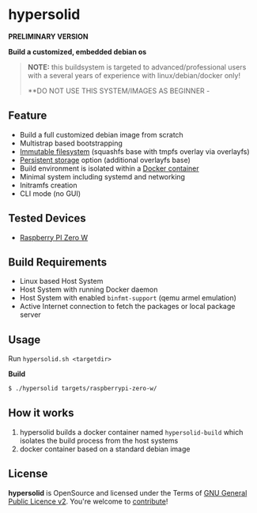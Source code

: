 hypersolid
=====================================================

**PRELIMINARY VERSION**

**Build a customized, embedded debian os**

> **NOTE:** this buildsystem is targeted to advanced/professional users with a several years of experience with linux/debian/docker only!
>
> **DO NOT USE THIS SYSTEM/IMAGES AS BEGINNER - 

Feature
--------------------

* Build a full customized debian image from scratch
* Multistrap based bootstrapping
* [Immutable filesystem](docs/filesystem.md) (squashfs base with tmpfs overlay via overlayfs)
* [Persistent storage](docs/filesystem.md#persistent-storage) option (additional overlayfs base)
* Build environment is isolated within a [Docker container](Dockerfile)
* Minimal system including systemd and networking
* Initramfs creation
* CLI mode (no GUI)

Tested Devices
--------------------

* [Raspberry PI Zero W](docs/raspberry-pi.md)

Build Requirements
--------------------

* Linux based Host System
* Host System with running Docker daemon
* Host System with enabled `binfmt-support` (qemu armel emulation)
* Active Internet connection to fetch the packages or local package server

Usage
--------------------

Run `hypersolid.sh <targetdir>`

**Build**

```bash
$ ./hypersolid targets/raspberrypi-zero-w/
```

How it works
--------------------

1. hypersolid builds a docker container named `hypersolid-build` which isolates the build process from the host systems
2. docker container based on a standard debian image


License
-------

**hypersolid** is OpenSource and licensed under the Terms of [GNU General Public Licence v2](LICENSE.txt). You're welcome to [contribute](CONTRIBUTE.md)!
